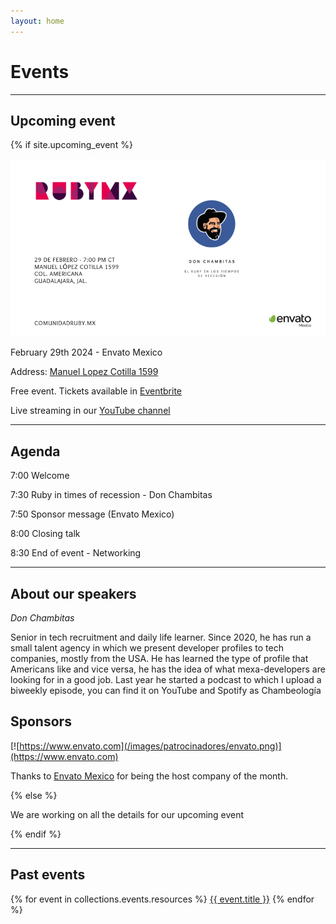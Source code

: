 ```yaml
---
layout: home
---
```


# Events

---

## Upcoming event

{% if site.upcoming_event %}

![](/images/eventos/febrero_2024/segundo_anuncio.png)

February 29th 2024 - Envato Mexico

Address: [Manuel Lopez Cotilla 1599](https://maps.app.goo.gl/qUVV1rZGK5TfY9MU9)

Free event. Tickets available in [Eventbrite](https://www.eventbrite.com.mx/e/comunidad-ruby-mx-sesion-febrero-2024-tickets-826030538577)

Live streaming in our [YouTube channel](https://www.youtube.com/watch?v=P57KOw4-KC4)

---

## Agenda

7:00 Welcome

7:30 Ruby in times of recession - Don Chambitas

7:50 Sponsor message (Envato Mexico)

8:00 Closing talk

8:30 End of event - Networking

---

## About our speakers

*Don Chambitas*

Senior in tech recruitment and daily life learner. Since 2020, he has run a small talent agency in which we present developer profiles to tech companies, mostly from the USA. He has learned the type of profile that Americans like and vice versa, he has the idea of what mexa-developers are looking for in a good job. Last year he started a podcast to which I upload a biweekly episode, you can find it on YouTube and Spotify as Chambeología

<!-- *Juan Perez-Tejeda* -->

<!-- He studied Linguistics and Full-Stack Web Development. He learned to program with Python, but as of 2020 he prefers to program with Ruby. He likes board games and riding his bike. -->

## Sponsors

[![https://www.envato.com](/images/patrocinadores/envato.png)](https://www.envato.com)

Thanks to [Envato Mexico](https://www.envato.com) for being the host company of the month.

{% else %}

We are working on all the details for our upcoming event

{% endif %}

---

## Past events

{% for event in collections.events.resources %}
 <a href="{{ event.relative_url }}">{{ event.title }}</a>
{% endfor %}
